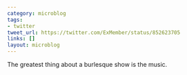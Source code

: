 ```yaml
---
category: microblog
tags:
- twitter
tweet_url: https://twitter.com/ExMember/status/852623705
links: []
layout: microblog
---
```

The greatest thing about a burlesque show is the music.
